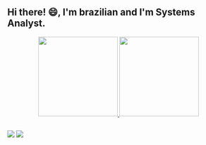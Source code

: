 ## Hi there! 😄, I'm brazilian and I'm Systems Analyst.

<div align="center">
  <a href="https://github.com/marcelo-sl">
  <img height="180em" src="https://github-readme-stats.vercel.app/api?username=marcelo-sl&show_icons=true&theme=highcontrast&include_all_commits=true&count_private=true"/>
  <img height="180em" src="https://github-readme-stats.vercel.app/api/top-langs/?username=marcelo-sl&layout=compact&langs_count=7&theme=highcontrast"/>
</div>

## 

<div> 
  <a href="mailto:mar.sousa2061@gmail.com"><img src="https://img.shields.io/badge/-Gmail-%23333?style=for-the-badge&logo=gmail&logoColor=white" target="_blank"></a>
  <a href="https://www.linkedin.com/in/marcelo-sousa-lima-557373197/" target="_blank"><img src="https://img.shields.io/badge/-LinkedIn-%230077B5?style=for-the-badge&logo=linkedin&logoColor=white" target="_blank"></a> 
</div>
